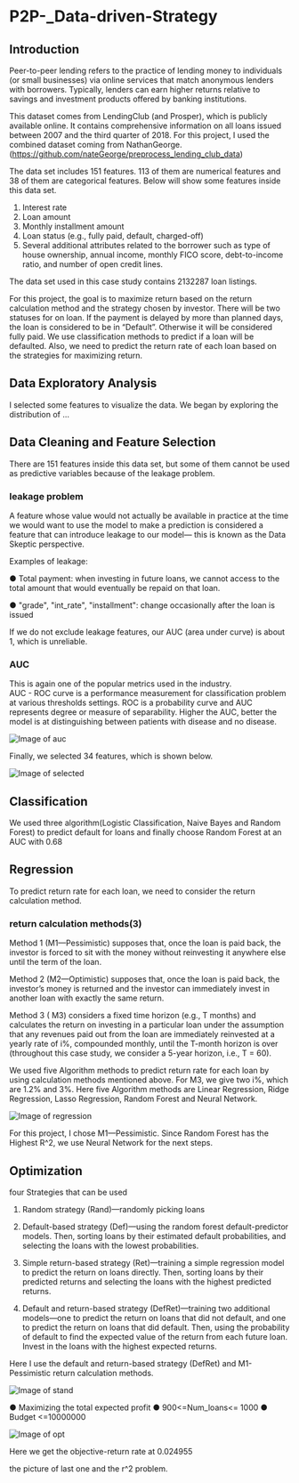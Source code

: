 # P2P-_Data-driven-Strategy
## Introduction
Peer-to-peer lending refers to the practice of lending money to individuals (or small businesses) via online services that match anonymous lenders with borrowers. Typically, lenders can earn higher returns relative to savings and investment products offered by banking institutions.

This dataset comes from LendingClub (and Prosper), which is publicly available online. It contains comprehensive information on all loans issued between 2007 and the third quarter of 2018. For this project, I used the combined dataset coming from NathanGeorge. (https://github.com/nateGeorge/preprocess_lending_club_data)

The data set includes 151 features. 113 of them are numerical features and 38 of them are categorical features. Below will show some features inside this data set.

1. Interest rate
2. Loan amount
3. Monthly installment amount
4. Loan status (e.g., fully paid, default, charged-off)
5. Several additional attributes related to the borrower such as type of house ownership, annual income, monthly FICO score, debt-to-income ratio, and number of open credit lines.

The data set used in this case study contains 2132287 loan listings.

For this project, the goal is to maximize return based on the return calculation method and the strategy chosen by investor.
There will be two statuses for on loan. If the payment is delayed by more than planned days, the loan is considered to be in “Default”. Otherwise it will be considered fully paid. We use classification methods to predict if a loan will be defaulted. Also, we need to predict the return rate of each loan based on the strategies for maximizing return.

## Data Exploratory Analysis
I selected some features to visualize the data. We began by exploring the distribution of ...
## Data Cleaning and Feature Selection
There are 151 features inside this data set, but some of them cannot be used as predictive variables because of the leakage problem. 
### leakage problem
A feature whose value would not actually be available in practice at the time we would want to use the model to make a prediction is considered a feature that can introduce leakage to our model— this is known as the Data Skeptic perspective.

Examples of leakage:

● Total payment: when investing in future loans, we cannot access to the total amount that would eventually be repaid on that loan.

● "grade", "int_rate", "installment": change occasionally after the loan is issued

If we do not exclude leakage features, our AUC (area under curve) is about 1, which is unreliable.

### AUC
This is again one of the popular metrics used in the industry.  
AUC - ROC curve is a performance measurement for classification problem at various thresholds settings. ROC is a probability curve and AUC represents degree or measure of separability. Higher the AUC, better the model is at distinguishing between patients with disease and no disease.

![Image of auc](https://github.com/xinyueniu/P2P-_Data-driven-Strategy/blob/master/AUC.png)

Finally, we selected 34 features, which is shown below.

![Image of selected](https://github.com/xinyueniu/P2P-_Data-driven-Strategy/blob/master/selected.png)

## Classification

We used three algorithm(Logistic Classification, Naive Bayes and Random Forest) to predict default for loans and finally choose Random Forest at an AUC with 0.68
## Regression

To predict return rate for each loan, we need to consider the return calculation method.
### return calculation methods(3)
Method 1 (M1—Pessimistic) supposes that, once the loan is paid back, the investor is forced to sit with the money without reinvesting it anywhere else until the term of the loan.

Method 2 (M2—Optimistic) supposes that, once the loan is paid back, the investor’s money is returned and the investor can immediately invest in another loan with exactly the same return.

Method 3 ( M3) considers a fixed time horizon (e.g., T months) and calculates the return on investing in a particular loan under the assumption that any revenues paid out from the loan are immediately reinvested at a yearly rate of i%, compounded monthly, until the T-month horizon is over (throughout this case study, we consider a 5-year horizon, i.e., T = 60).

We used five Algorithm methods to predict return rate for each loan by using calculation methods mentioned above. For M3, we give two i%, which are 1.2% and 3%. Here five Algorithm methods are Linear Regression, Ridge Regression, Lasso Regression, Random Forest and Neural Network.

![Image of regression](https://github.com/xinyueniu/P2P-_Data-driven-Strategy/blob/master/regression.png)

For this project, I chose M1—Pessimistic. Since Random Forest has the Highest R^2, we use
Neural Network for the next steps.
## Optimization
four Strategies that can be used
1. Random strategy (Rand)—randomly picking loans

2. Default-based strategy (Def)—using the random forest default-predictor models. Then, sorting loans by their estimated default probabilities, and selecting the loans with the lowest probabilities.

3. Simple return-based strategy (Ret)—training a simple regression model to predict the return on loans directly. Then, sorting loans by their predicted returns and selecting the loans with the highest predicted returns.

4. Default and return-based strategy (DefRet)—training two additional models—one to predict the return on loans that did not default, and one to predict the return on loans that did default. Then, using the probability of default to find the expected value of the return from each future loan. Invest in the loans with the highest expected returns.

Here I use the default and return-based strategy (DefRet) and M1-Pessimistic return calculation methods.

![Image of stand](https://github.com/xinyueniu/P2P-_Data-driven-Strategy/blob/master/standby.png)

● Maximizing the total expected profit
● 900<=Num_loans<= 1000
● Budget <=10000000

![Image of opt](https://github.com/xinyueniu/P2P-_Data-driven-Strategy/blob/master/optmization.png)

Here we get the objective-return rate at 0.024955

the picture of last one and the r^2 problem.
